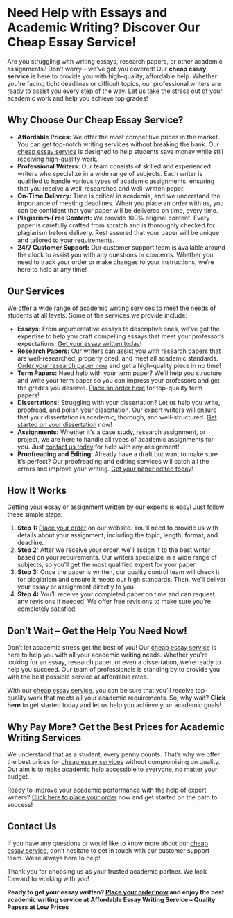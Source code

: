<h1>Need Help with Essays and Academic Writing? Discover Our Cheap Essay Service!</h1>

<p>Are you struggling with writing essays, research papers, or other academic assignments? Don’t worry – we’ve got you covered! Our <strong>cheap essay service</strong> is here to provide you with high-quality, affordable help. Whether you're facing tight deadlines or difficult topics, our professional writers are ready to assist you every step of the way. Let us take the stress out of your academic work and help you achieve top grades!</p>

<h2>Why Choose Our Cheap Essay Service?</h2>

<ul>
  <li><strong>Affordable Prices:</strong> We offer the most competitive prices in the market. You can get top-notch writing services without breaking the bank. Our <a href="https://tinyurl.com/topessay?keyword=cheap+essay+service">cheap essay service</a> is designed to help students save money while still receiving high-quality work.</li>
  <li><strong>Professional Writers:</strong> Our team consists of skilled and experienced writers who specialize in a wide range of subjects. Each writer is qualified to handle various types of academic assignments, ensuring that you receive a well-researched and well-written paper.</li>
  <li><strong>On-Time Delivery:</strong> Time is critical in academia, and we understand the importance of meeting deadlines. When you place an order with us, you can be confident that your paper will be delivered on time, every time.</li>
  <li><strong>Plagiarism-Free Content:</strong> We provide 100% original content. Every paper is carefully crafted from scratch and is thoroughly checked for plagiarism before delivery. Rest assured that your paper will be unique and tailored to your requirements.</li>
  <li><strong>24/7 Customer Support:</strong> Our customer support team is available around the clock to assist you with any questions or concerns. Whether you need to track your order or make changes to your instructions, we’re here to help at any time!</li>
</ul>

<h2>Our Services</h2>

<p>We offer a wide range of academic writing services to meet the needs of students at all levels. Some of the services we provide include:</p>

<ul>
  <li><strong>Essays:</strong> From argumentative essays to descriptive ones, we’ve got the expertise to help you craft compelling essays that meet your professor’s expectations. <a href="https://tinyurl.com/topessay?keyword=cheap+essay+service">Get your essay written today</a>!</li>
  <li><strong>Research Papers:</strong> Our writers can assist you with research papers that are well-researched, properly cited, and meet all academic standards. <a href="https://tinyurl.com/topessay?keyword=cheap+essay+service">Order your research paper now</a> and get a high-quality piece in no time!</li>
  <li><strong>Term Papers:</strong> Need help with your term paper? We’ll help you structure and write your term paper so you can impress your professors and get the grades you deserve. <a href="https://tinyurl.com/topessay?keyword=cheap+essay+service">Place an order here</a> for top-quality term papers!</li>
  <li><strong>Dissertations:</strong> Struggling with your dissertation? Let us help you write, proofread, and polish your dissertation. Our expert writers will ensure that your dissertation is academic, thorough, and well-structured. <a href="https://tinyurl.com/topessay?keyword=cheap+essay+service">Get started on your dissertation</a> now!</li>
  <li><strong>Assignments:</strong> Whether it's a case study, research assignment, or project, we are here to handle all types of academic assignments for you. Just <a href="https://tinyurl.com/topessay?keyword=cheap+essay+service">contact us today</a> for help with any assignment!</li>
  <li><strong>Proofreading and Editing:</strong> Already have a draft but want to make sure it’s perfect? Our proofreading and editing services will catch all the errors and improve your writing. <a href="https://tinyurl.com/topessay?keyword=cheap+essay+service">Get your paper edited today</a>!</li>
</ul>

<h2>How It Works</h2>

<p>Getting your essay or assignment written by our experts is easy! Just follow these simple steps:</p>

<ol>
  <li><strong>Step 1:</strong> <a href="https://tinyurl.com/topessay?keyword=cheap+essay+service">Place your order</a> on our website. You’ll need to provide us with details about your assignment, including the topic, length, format, and deadline.</li>
  <li><strong>Step 2:</strong> After we receive your order, we’ll assign it to the best writer based on your requirements. Our writers specialize in a wide range of subjects, so you’ll get the most qualified expert for your paper.</li>
  <li><strong>Step 3:</strong> Once the paper is written, our quality control team will check it for plagiarism and ensure it meets our high standards. Then, we’ll deliver your essay or assignment directly to you.</li>
  <li><strong>Step 4:</strong> You’ll receive your completed paper on time and can request any revisions if needed. We offer free revisions to make sure you're completely satisfied!</li>
</ol>

<h2>Don’t Wait – Get the Help You Need Now!</h2>

<p>Don’t let academic stress get the best of you! Our <a href="https://tinyurl.com/topessay?keyword=cheap+essay+service">cheap essay service</a> is here to help you with all your academic writing needs. Whether you're looking for an essay, research paper, or even a dissertation, we’re ready to help you succeed. Our team of professionals is standing by to provide you with the best possible service at affordable rates.</p>

<p>With our <a href="https://tinyurl.com/topessay?keyword=cheap+essay+service">cheap essay service</a>, you can be sure that you’ll receive top-quality work that meets all your academic requirements. So, why wait? <strong>Click here</strong> to get started today and let us help you achieve your academic goals!</p>

<h2>Why Pay More? Get the Best Prices for Academic Writing Services</h2>

<p>We understand that as a student, every penny counts. That’s why we offer the best prices for <a href="https://tinyurl.com/topessay?keyword=cheap+essay+service">cheap essay services</a> without compromising on quality. Our aim is to make academic help accessible to everyone, no matter your budget.</p>

<p>Ready to improve your academic performance with the help of expert writers? <a href="https://tinyurl.com/topessay?keyword=cheap+essay+service">Click here to place your order</a> now and get started on the path to success!</p>

<h2>Contact Us</h2>

<p>If you have any questions or would like to know more about our <a href="https://tinyurl.com/topessay?keyword=cheap+essay+service">cheap essay service</a>, don’t hesitate to get in touch with our customer support team. We’re always here to help!</p>

<p>Thank you for choosing us as your trusted academic partner. We look forward to working with you!</p>

<p><strong>Ready to get your essay written? <a href="https://tinyurl.com/topessay?keyword=cheap+essay+service">Place your order now</a> and enjoy the best academic writing service at
Affordable Essay Writing Service – Quality Papers at Low Prices
